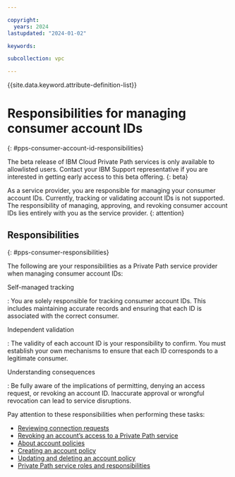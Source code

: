 ```yaml
---

copyright:
  years: 2024
lastupdated: "2024-01-02"

keywords:

subcollection: vpc

---
```


{{site.data.keyword.attribute-definition-list}}

# Responsibilities for managing consumer account IDs
{: #pps-consumer-account-id-responsibilities}

The beta release of IBM Cloud Private Path services is only available to allowlisted users. Contact your IBM Support representative if you are interested in getting early access to this beta offering.
{: beta}

As a service provider, you are responsible for managing your consumer account IDs. Currently, tracking or validating account IDs is not supported. The responsibility of managing, approving, and revoking consumer account IDs lies entirely with you as the service provider.
{: attention}

## Responsibilities
{: #pps-consumer-responsibilities}

The following are your responsibilities as a Private Path service provider when managing consumer account IDs:

Self-managed tracking

:    You are solely responsible for tracking consumer account IDs. This includes maintaining accurate records and ensuring that each ID is associated with the correct consumer.

Independent validation

:    The validity of each account ID is your responsibility to confirm. You must establish your own mechanisms to ensure that each ID corresponds to a legitimate consumer.

Understanding consequences

:    Be fully aware of the implications of permitting, denying an access request, or revoking an account ID. Inaccurate approval or wrongful revocation can lead to service disruptions.

Pay attention to these responsibilities when performing these tasks:

- [Reviewing connection requests](/docs/vpc?topic=vpc-pps-ui-reviewing)
- [Revoking an account’s access to a Private Path service](/docs/vpc?topic=vpc-pps-ui-revoke-account)
- [About account policies](/docs/vpc?topic=vpc-pps-about-account-policies)
- [Creating an account policy](/docs/vpc?topic=vpc-pps-create-account-policy)
- [Updating and deleting an account policy](/docs/vpc?topic=vpc-pps-update-account)
- [Private Path service roles and responsibilities](/docs/private-path?topic=private-path-private-path-service-roles-and-responsibilities)

